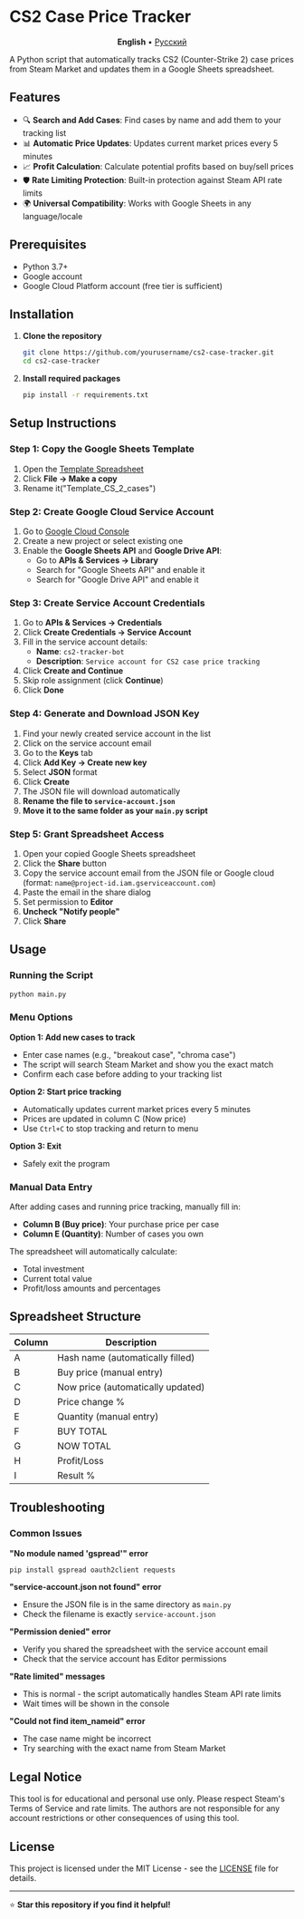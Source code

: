# CS2 Case Price Tracker

<p align="center">
  <strong>English</strong> •
  <a href="README_RU.md">Русский</a>
</p>

A Python script that automatically tracks CS2 (Counter-Strike 2) case prices from Steam Market and updates them in a Google Sheets spreadsheet.

## Features

- 🔍 **Search and Add Cases**: Find cases by name and add them to your tracking list
- 📊 **Automatic Price Updates**: Updates current market prices every 5 minutes
- 📈 **Profit Calculation**: Calculate potential profits based on buy/sell prices
- 🛡️ **Rate Limiting Protection**: Built-in protection against Steam API rate limits
- 🌍 **Universal Compatibility**: Works with Google Sheets in any language/locale

## Prerequisites

- Python 3.7+
- Google account
- Google Cloud Platform account (free tier is sufficient)

## Installation

1. **Clone the repository**
   ```bash
   git clone https://github.com/yourusername/cs2-case-tracker.git
   cd cs2-case-tracker
   ```

2. **Install required packages**
   ```bash
   pip install -r requirements.txt
   ```

## Setup Instructions

### Step 1: Copy the Google Sheets Template

1. Open the [Template Spreadsheet]([https://docs.google.com/spreadsheets/d/your-template-id](https://docs.google.com/spreadsheets/d/1eShxZQ34gI8dir-6LISCNX-omjF8A2XQJb9vL1jh_bs/edit?usp=sharing))
2. Click **File → Make a copy**
3. Rename it("Template_CS_2_cases")

### Step 2: Create Google Cloud Service Account

1. Go to [Google Cloud Console](https://console.cloud.google.com/)
2. Create a new project or select existing one
3. Enable the **Google Sheets API** and **Google Drive API**:
   - Go to **APIs & Services → Library**
   - Search for "Google Sheets API" and enable it
   - Search for "Google Drive API" and enable it

### Step 3: Create Service Account Credentials

1. Go to **APIs & Services → Credentials**
2. Click **Create Credentials → Service Account**
3. Fill in the service account details:
   - **Name**: `cs2-tracker-bot`
   - **Description**: `Service account for CS2 case price tracking`
4. Click **Create and Continue**
5. Skip role assignment (click **Continue**)
6. Click **Done**

### Step 4: Generate and Download JSON Key

1. Find your newly created service account in the list
2. Click on the service account email
3. Go to the **Keys** tab
4. Click **Add Key → Create new key**
5. Select **JSON** format
6. Click **Create**
7. The JSON file will download automatically
8. **Rename the file to `service-account.json`**
9. **Move it to the same folder as your `main.py` script**

### Step 5: Grant Spreadsheet Access

1. Open your copied Google Sheets spreadsheet
2. Click the **Share** button
3. Copy the service account email from the JSON file or Google cloud (format: `name@project-id.iam.gserviceaccount.com`)
4. Paste the email in the share dialog
5. Set permission to **Editor**
6. **Uncheck "Notify people"**
7. Click **Share**

## Usage

### Running the Script

```bash
python main.py
```

### Menu Options

**Option 1: Add new cases to track**
- Enter case names (e.g., "breakout case", "chroma case")
- The script will search Steam Market and show you the exact match
- Confirm each case before adding to your tracking list

**Option 2: Start price tracking**
- Automatically updates current market prices every 5 minutes
- Prices are updated in column C (Now price)
- Use `Ctrl+C` to stop tracking and return to menu

**Option 3: Exit**
- Safely exit the program

### Manual Data Entry

After adding cases and running price tracking, manually fill in:
- **Column B (Buy price)**: Your purchase price per case
- **Column E (Quantity)**: Number of cases you own

The spreadsheet will automatically calculate:
- Total investment
- Current total value
- Profit/loss amounts and percentages

## Spreadsheet Structure

| Column | Description |
|--------|-------------|
| A | Hash name (automatically filled) |
| B | Buy price (manual entry) |
| C | Now price (automatically updated) |
| D | Price change % |
| E | Quantity (manual entry) |
| F | BUY TOTAL |
| G | NOW TOTAL |
| H | Profit/Loss |
| I | Result % |

## Troubleshooting

### Common Issues

**"No module named 'gspread'" error**
```bash
pip install gspread oauth2client requests
```

**"service-account.json not found" error**
- Ensure the JSON file is in the same directory as `main.py`
- Check the filename is exactly `service-account.json`

**"Permission denied" error**
- Verify you shared the spreadsheet with the service account email
- Check that the service account has Editor permissions

**"Rate limited" messages**
- This is normal - the script automatically handles Steam API rate limits
- Wait times will be shown in the console

**"Could not find item_nameid" error**
- The case name might be incorrect
- Try searching with the exact name from Steam Market

## Legal Notice

This tool is for educational and personal use only. Please respect Steam's Terms of Service and rate limits. The authors are not responsible for any account restrictions or other consequences of using this tool.


## License

This project is licensed under the MIT License - see the [LICENSE](LICENSE) file for details.

---

⭐ **Star this repository if you find it helpful!**
